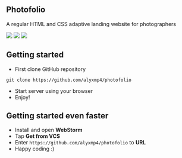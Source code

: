 ## Photofolio
A regular HTML and CSS adaptive landing website for photographers

![](https://img.shields.io/badge/Bootstrap-563D7C?style=for-the-badge&logo=bootstrap&logoColor=white)
![](https://img.shields.io/badge/CSS3-1572B6?style=for-the-badge&logo=css3&logoColor=white)
![](https://img.shields.io/badge/HTML5-E34F26?style=for-the-badge&logo=html5&logoColor=white)

## Getting started
* First clone GitHub repository

```shell
git clone https://github.com/alyxmp4/photofolio
```

* Start server using your browser
* Enjoy!

## Getting started even faster
* Install and open **WebStorm**
* Tap **Get from VCS**
* Enter `https://github.com/alyxmp4/photofolio` to **URL**
* Happy coding :)
